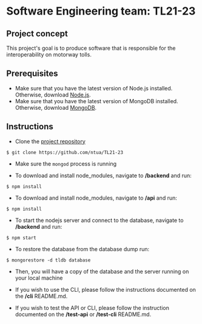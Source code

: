 # Software Engineering team: TL21-23

## Project concept
This project's goal is to produce software that is responsible for the interoperability on motorway tolls.

## Prerequisites
- Make sure that you have the latest version of Node.js installed. Otherwise, download [Node.js](https://nodejs.org/en/download/).
- Make sure that you have the latest version of MongoDB installed. Otherwise, download [MongoDB](https://www.mongodb.com/try/download/community).

## Instructions
- Clone the [project repository](https://github.com/ntua/TL21-23)
```
$ git clone https://github.com/ntua/TL21-23
```

- Make sure the ```mongod``` process is running

- To download and install node_modules, navigate to **/backend** and run:
```
$ npm install
``` 

- To download and install node_modules, navigate to **/api** and run: 
```
$ npm install
``` 

- To start the nodejs server and connect to the database, navigate to **/backend** and run: 
```
$ npm start
``` 

- To restore the database from the database dump run:
```
$ mongorestore -d tldb database
```

- Then, you will have a copy of the database and the server running on your local machine

- If you wish to use the CLI, please follow the instructions documented on the **/cli** README.md.

- If you wish to test the API or CLI, please follow the instruction documented on the **/test-api** or **/test-cli** README.md.
